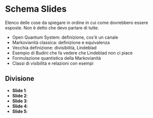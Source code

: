 # Schema Slides
Elenco delle cose da spiegare in ordine in cui come dovrebbero essere esposte. Non è detto che devo parlare  di tutte.
* Open Quantum System: definizione, cos'è un canale
* Markovianità classica: definizione e equivalenza
* Vecchia definizione: divisibilità, Lindeblad
* Esempio di Budini che fa vedere che Lindeblad non  ci piace
* Formulazione quantistica della Markovianità
* Classi di visibilità e relazioni con esempi

## Divisione
* **Slide 1**:
* **Slide 2**:
* **Slide 3**:
* **Slide 4**:
* **Slide 5**:
